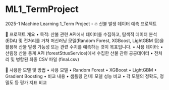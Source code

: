# ML1_TermProject
2025-1 Machine Learning 1_Term Project - 🔥 산불 발생 데이터 예측 프로젝트

📌 프로젝트 개요
	•	목적: 산불 관련 API에서 데이터를 수집하고, 탐색적 데이터 분석(EDA) 및 전처리를 거쳐 머신러닝 모델(Random Forest, XGBoost, LightGBM 등)을 활용해 산불 발생 가능성 또는 관련 수치를 예측하는 것이 목표입니다.
	•	사용 데이터:
	  • 산림청 산불 통계 API (forestSttusService)에서 수집한 산불 관련 공공데이터
	  • 전처리 및 병합된 최종 CSV 파일 (final.csv)

🤖 사용한 모델 및 방법
	•	사용 모델
  	•	Random Forest
  	•	XGBoost
  	•	LightGBM
  	•	Gradient Boosting
	•	비교 내용
  	•	샘플링 전/후 모델 성능 비교
  	•	각 모델의 정확도, 정밀도 등 평가 지표 비교
